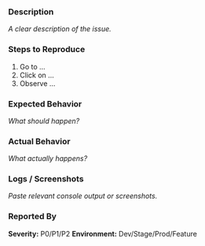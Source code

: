 ### Description
_A clear description of the issue._

### Steps to Reproduce
1. Go to …
2. Click on …
3. Observe …

### Expected Behavior
_What should happen?_

### Actual Behavior
_What actually happens?_

### Logs / Screenshots
_Paste relevant console output or screenshots._

### Reported By

**Severity:** P0/P1/P2 
**Environment:** Dev/Stage/Prod/Feature
